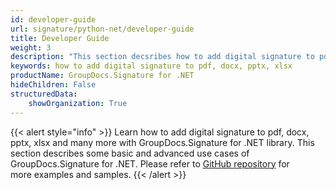 ```yaml
---
id: developer-guide
url: signature/python-net/developer-guide
title: Developer Guide
weight: 3
description: "This section decsribes how to add digital signature to pdf, docx, pptx, xlsx and many more with GroupDocs.Signature for .NET library"
keywords: how to add digital signature to pdf, docx, pptx, xlsx
productName: GroupDocs.Signature for .NET
hideChildren: False
structuredData:
    showOrganization: True
---
```

{{< alert style="info" >}}
Learn how to add digital signature to pdf, docx, pptx, xlsx and many more with GroupDocs.Signature for .NET library. This section describes some basic and advanced use cases of GroupDocs.Signature for .NET. Please refer to [GitHub repository](https://github.com/groupdocs-signature/GroupDocs.Signature-for-.NET) for more examples and samples.
{{< /alert >}}
